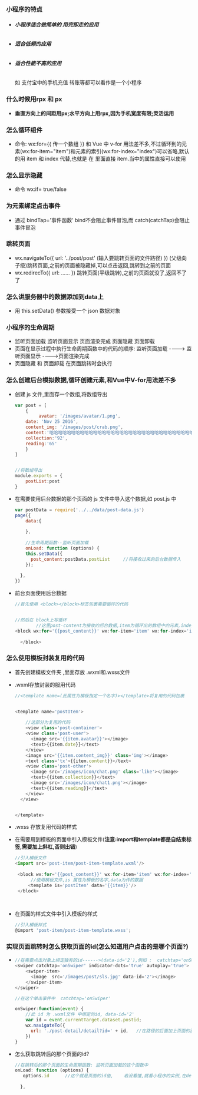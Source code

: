 ### 小程序的特点

- ###### **小程序适合做简单的 用完即走的应用**

- ###### **适合低频的应用**

- ###### **适合性能不高的应用**

  如 支付宝中的手机充值 转账等都可以看作是一个小程序

### 什么时候用rpx 和 px

- **垂直方向上的间距用px;水平方向上用rpx,因为手机宽度有限;灵活运用**

### 怎么循环组件

- 命令: wx:for={{ 传一个数组 }} 和 Vue 中 v-for 用法差不多,不过循环到的元素(wx:for-item="item")和元素的索引(wx:for-index="index")可以省略,默认的用   item 和 index 代替,也就是 在 里面直接 item.当中的属性直接可以使用

### 怎么显示隐藏

- 命令 wx:if= true/false

### 为元素绑定点击事件

- 通过 bindTap='事件函数'       bind不会阻止事件冒泡,而 catch(catchTap)会阻止事件冒泡

### 跳转页面

- wx.navigateTo({   url: '../post/post'  (输入要跳转页面的文件路径)       })   (父级向子级)跳转页面,之前的页面被隐藏掉,可以点击返回,跳转到之前的页面
- wx.redirecTo({      url:  ......        })     跳转页面(平级跳转),之前的页面就没了,返回不了了

### 怎么讲服务器中的数据添加到data上

- 用 this.setData()      参数接受一个 json 数据对象

### 小程序的生命周期

- 监听页面加载    监听页面显示    页面渲染完成     页面隐藏    页面卸载
- 页面在显示过程中执行生命周期函数中的代码的顺序:   监听页面加载 ---->  监听页面显示 ---->页面渲染完成
- 页面隐藏    和      页面卸载    在页面跳转时会执行

### 怎么创建后台模拟数据,循环创建元素,和Vue中V-for用法差不多

- 创建 js 文件,里面存一个数组,将数组导出    

  ```javascript
  var post = [
      {
           avatar: '/images/avatar/1.png',
      date: 'Nov 25 2016',
      content_img: '/images/post/crab.png',
      content:'哈哈哈哈哈哈哈哈哈哈哈哈哈哈哈哈哈哈哈哈哈哈哈哈哈哈哈哈哈哈哈哈哈哈哈哈哈哈哈哈哈哈哈哈哈哈哈哈哈哈哈哈哈哈哈哈哈哈哈哈哈哈哈哈哈哈哈哈哈哈哈哈哈哈哈哈哈哈哈哈哈哈哈哈哈哈哈哈哈哈哈哈哈哈哈哈哈哈哈哈哈哈哈哈哈哈哈哈哈哈',
      collection:'92',
      reading:'65'
      }
  ]
  
  
  //将数组导出
  module.exports = {
      postList:post
  }
  ```

- 在需要使用后台数据的那个页面的 js 文件中导入这个数据,如   post.js 中

  ```javascript
  var postData = require('../../data/post-data.js')
  page({
      data:{
          
      },
      
      //生命周期函数--监听页面加载
      onLoad: function (options) {
      this.setData({
        post_content:postData.postList     //将接收过来的后台数据传入
      });
      
    },
  })
  ```

- 前台页面使用后台数据

  ```javascript
  //首先使用 <block></block>标签包裹需要循环的代码
  
  
  //然后在 block上写循环
          //这里post-content为接收的后台数据,item为循环出的数组中的元素,inde为索引
  <block wx:for='{{post_content}}' wx:for-item='item' wx:for-index='index'>
        
    </block>
  ```

  

### 怎么使用模板封装复用的代码

- 首先创建模板文件夹 ,里面存放   .wxml和.wxss文件

- .wxml存放封装的服用代码

  ```javascript
  //<template name=(此属性为模板指定一个名字)></template>将复用的代码包裹
  
  
  <template name='postItem'>
    
      //这部分为复用的代码
      <view class='post-container'>
      <view class='post-user'>
        <image src='{{item.avatar}}'></image>
        <text>{{item.date}}</text>
      </view>
      <image src='{{item.content_img}}' class='img'></image>
      <text class='tx'>{{item.content}}</text>
      <view class='post-other'>
        <image src='/images/icon/chat.png' class='like'></image>
        <text>{{item.collection}}</text>
        <image src='/images/icon/chat1.png'></image>
        <text>{{item.reading}}</text>
      </view>
    </view>
  
  
  </template>
  ```

- .wxss 存放复用代码的样式

- 在需要用到模板的页面中引入模板文件(**注意:import和template都是自结束标签,需要加上斜杠,否则出错**)

  ```javascript
  //引入模板文件
  <import src='post-item/post-item-template.wxml'/>
      
   <block wx:for='{{post_content}}' wx:for-item='item' wx:for-index='index'>
        //使用模板文件,is 属性为模板的名字,data为传的数据
       <template is='postItem' data='{{item}}'/>
   </block> 
   
      
  ```

- 在页面的样式文件中引入模板的样式

  ```javascript
  //引入模板样式
  @import 'post-item/post-item-template.wxss';
  ```

  

### 实现页面跳转时怎么获取页面的id(怎么知道用户点击的是哪个页面?)

- ```javascript
  //在需要点击对象上绑定独有的id------>(data-id='2'),例如 :  catchtap='onSwiper' 
  <swiper catchtap='onSwiper' indicator-dots='true' autoplay='true'>
      <swiper-item>
        <image  src='/images/post/sls.jpg' data-id='2'></image>
      </swiper-item>
  </swiper>
  
  //在这个单击事件中  catchtap='onSwiper' 
  
  onSwiper:function(event) {
      //此 id 为 .wxml文件 中绑定的id, data-id='2'
      var id = event.currentTarget.dataset.postid;
      wx.navigateTo({
        url: './post-detail/detail?id=' + id,   //在路径的后面加上页面的id
      })
  }
  ```

  

- 怎么获取跳转后的那个页面的id?

  ```javascript
  //在跳转后的那个页面的生命周期函数: 监听页面加载的这个函数中
  onLoad: function (options) {
     options.id      //这个就是页面的id值,    若没看懂,就看小程序的实例,在detail页面中 
     
    },
  ```

  

